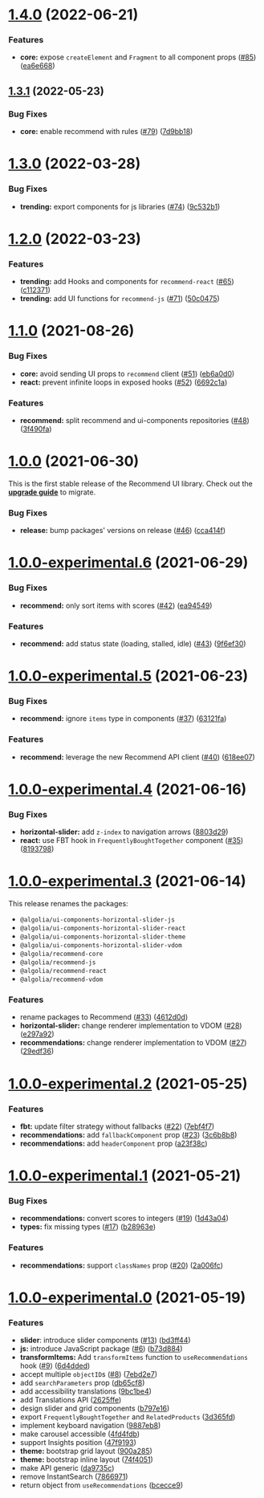 # [1.4.0](https://github.com/algolia/recommend/compare/v1.3.1...v1.4.0) (2022-06-21)

### Features

- **core:** expose `createElement` and `Fragment` to all component props ([#85](https://github.com/algolia/recommend/issues/85)) ([ea6e668](https://github.com/algolia/recommend/commit/ea6e66805604072ed4553adf0c4b817dc853e7f0))

## [1.3.1](https://github.com/algolia/recommend/compare/v1.3.0...v1.3.1) (2022-05-23)

### Bug Fixes

- **core:** enable recommend with rules ([#79](https://github.com/algolia/recommend/issues/79)) ([7d9bb18](https://github.com/algolia/recommend/commit/7d9bb18046f715e8bcf61bf84ae0dbf298ba095a))

# [1.3.0](https://github.com/algolia/recommend/compare/v1.2.0...v1.3.0) (2022-03-28)

### Bug Fixes

- **trending:** export components for js libraries ([#74](https://github.com/algolia/recommend/issues/74)) ([9c532b1](https://github.com/algolia/recommend/commit/9c532b140f9caa947cc2551f187f5160d3df8747))

# [1.2.0](https://github.com/algolia/recommend/compare/v1.1.0...v1.2.0) (2022-03-23)

### Features

- **trending:** add Hooks and components for `recommend-react` ([#65](https://github.com/algolia/recommend/issues/65)) ([c112371](https://github.com/algolia/recommend/commit/c112371abe12f6d22573322dd1c92978c9bcd62d))
- **trending:** add UI functions for `recommend-js` ([#71](https://github.com/algolia/recommend/issues/71)) ([50c0475](https://github.com/algolia/recommend/commit/50c0475e4ca18eca1d4fc900fb829f119c2c51f3))

# [1.1.0](https://github.com/algolia/recommend/compare/v1.0.0...v1.1.0) (2021-08-26)

### Bug Fixes

- **core:** avoid sending UI props to `recommend` client ([#51](https://github.com/algolia/recommend/issues/51)) ([eb6a0d0](https://github.com/algolia/recommend/commit/eb6a0d056ccfa03315b6c2029caf53dac4d2aea4))
- **react:** prevent infinite loops in exposed hooks ([#52](https://github.com/algolia/recommend/issues/52)) ([6692c1a](https://github.com/algolia/recommend/commit/6692c1ac4058ce11c8378082f4bbf26d87c95f4b))

### Features

- **recommend:** split recommend and ui-components repositories ([#48](https://github.com/algolia/recommend/issues/48)) ([3f490fa](https://github.com/algolia/recommend/commit/3f490fa951072e173b8b18c71e154adeffe82e76))

# [1.0.0](https://github.com/algolia/recommend/compare/v1.0.0-experimental.6...v1.0.0) (2021-06-30)

This is the first stable release of the Recommend UI library. Check out the [**upgrade guide**](https://algolia.com/doc/ui-libraries/recommend/introduction/upgrade-guide/#upgrading-from-beta-to-stable) to migrate.

### Bug Fixes

- **release:** bump packages' versions on release ([#46](https://github.com/algolia/recommend/issues/46)) ([cca414f](https://github.com/algolia/recommend/commit/cca414fe5841e1afc2ea16774a2952094ff6aeae))

# [1.0.0-experimental.6](https://github.com/algolia/recommend/compare/v1.0.0-experimental.5...v1.0.0-experimental.6) (2021-06-29)

### Bug Fixes

- **recommend:** only sort items with scores ([#42](https://github.com/algolia/recommend/issues/42)) ([ea94549](https://github.com/algolia/recommend/commit/ea9454920104a515069c8e49dc6c09658202e637))

### Features

- **recommend:** add status state (loading, stalled, idle) ([#43](https://github.com/algolia/recommend/issues/43)) ([9f6ef30](https://github.com/algolia/recommend/commit/9f6ef30e63bd4444116f30afa014dace6e9344b8))

# [1.0.0-experimental.5](https://github.com/algolia/recommend/compare/v1.0.0-experimental.4...v1.0.0-experimental.5) (2021-06-23)

### Bug Fixes

- **recommend:** ignore `items` type in components ([#37](https://github.com/algolia/recommend/issues/37)) ([63121fa](https://github.com/algolia/recommend/commit/63121fa432d96b548ac4ea7632d89afec7f60eea))

### Features

- **recommend:** leverage the new Recommend API client ([#40](https://github.com/algolia/recommend/issues/40)) ([618ee07](https://github.com/algolia/recommend/commit/618ee0759702d46174126832192d314db351242f))

# [1.0.0-experimental.4](https://github.com/algolia/recommend/compare/v1.0.0-experimental.3...v1.0.0-experimental.4) (2021-06-16)

### Bug Fixes

- **horizontal-slider:** add `z-index` to navigation arrows ([8803d29](https://github.com/algolia/recommend/commit/8803d294ee2e64542de17abbe5bbaafb19392368))
- **react:** use FBT hook in `FrequentlyBoughtTogether` component ([#35](https://github.com/algolia/recommend/issues/35)) ([8193798](https://github.com/algolia/recommend/commit/8193798f12ece31662f7dac6ebc85dae1ed48580))

# [1.0.0-experimental.3](https://github.com/algolia/recommend/compare/v1.0.0-experimental.2...v1.0.0-experimental.3) (2021-06-14)

This release renames the packages:

- `@algolia/ui-components-horizontal-slider-js`
- `@algolia/ui-components-horizontal-slider-react`
- `@algolia/ui-components-horizontal-slider-theme`
- `@algolia/ui-components-horizontal-slider-vdom`
- `@algolia/recommend-core`
- `@algolia/recommend-js`
- `@algolia/recommend-react`
- `@algolia/recommend-vdom`

### Features

- rename packages to Recommend ([#33](https://github.com/algolia/recommend/issues/33)) ([4612d0d](https://github.com/algolia/recommend/commit/4612d0dcdd88a11682615498784d48ba69e514c1))
- **horizontal-slider:** change renderer implementation to VDOM ([#28](https://github.com/algolia/recommend/issues/28)) ([e297a92](https://github.com/algolia/recommend/commit/e297a923eebab60e9227d54bd48a8e4472717be8))
- **recommendations:** change renderer implementation to VDOM ([#27](https://github.com/algolia/recommend/issues/27)) ([29edf36](https://github.com/algolia/recommend/commit/29edf36dd1a9f40c91a4d179916298f6c51cb88a))

# [1.0.0-experimental.2](https://github.com/algolia/recommend/compare/v1.0.0-experimental.1...v1.0.0-experimental.2) (2021-05-25)

### Features

- **fbt:** update filter strategy without fallbacks ([#22](https://github.com/algolia/recommend/issues/22)) ([7ebf4f7](https://github.com/algolia/recommend/commit/7ebf4f7d24ffdb963971a5d8591fb11ef72bd9bc))
- **recommendations:** add `fallbackComponent` prop ([#23](https://github.com/algolia/recommend/issues/23)) ([3c6b8b8](https://github.com/algolia/recommend/commit/3c6b8b84beab8cbe8f4af59071872e7a2ed6c191))
- **recommendations:** add `headerComponent` prop ([a23f38c](https://github.com/algolia/recommend/commit/a23f38c885ce02580b9166ea0ba3267ccf57907c))

# [1.0.0-experimental.1](https://github.com/algolia/recommend/compare/v1.0.0-experimental.0...v1.0.0-experimental.1) (2021-05-21)

### Bug Fixes

- **recommendations:** convert scores to integers ([#19](https://github.com/algolia/recommend/issues/19)) ([1d43a04](https://github.com/algolia/recommend/commit/1d43a04642f8481c5c9762030ec2dfa1bc9ea7b7))
- **types:** fix missing types ([#17](https://github.com/algolia/recommend/issues/17)) ([b28963e](https://github.com/algolia/recommend/commit/b28963e144ac97bdd1b3d20cbc05e67f11be8be6))

### Features

- **recommendations:** support `classNames` prop ([#20](https://github.com/algolia/recommend/issues/20)) ([2a006fc](https://github.com/algolia/recommend/commit/2a006fc24099163f9d5c83cdbd99641f66a00f5f))

# [1.0.0-experimental.0](https://github.com/algolia/recommend/compare/v1.0.0-beta.9...v1.0.0-experimental.0) (2021-05-19)

### Features

- **slider**: introduce slider components ([#13](https://github.com/algolia/recommend/issues/13)) ([bd3ff44](https://github.com/algolia/recommend/commit/bd3ff4489a9aa1bfa218e7d3234d04f7f0342592))
- **js:** introduce JavaScript package ([#6](https://github.com/algolia/recommend/issues/6)) ([b73d884](https://github.com/algolia/recommend/commit/b73d884a1e3f1bc060545d8e6cb88bfee330b7e0))
- **transformItems:** Add `transformItems` function to `useRecommendations` hook ([#9](https://github.com/algolia/recommend/issues/9)) ([6d4dded](https://github.com/algolia/recommend/commit/6d4dded6c54ff82b5e570363d031d927d6a12896))
- accept multiple `objectID`s ([#8](https://github.com/algolia/recommend/issues/8)) ([7ebd2e7](https://github.com/algolia/recommend/commit/7ebd2e7af42da7124f2f86082f3cb2bf692c97c1))
- add `searchParameters` prop ([db65cf8](https://github.com/algolia/recommend/commit/db65cf8469a01bbcc181f09f5a921aa72124231a))
- add accessibility translations ([9bc1be4](https://github.com/algolia/recommend/commit/9bc1be44f9361898ad999a92da12b321b209df4b))
- add Translations API ([2625ffe](https://github.com/algolia/recommend/commit/2625ffe2ec59fef24844bf3bcf1f1de796eaede2))
- design slider and grid components ([b797e16](https://github.com/algolia/recommend/commit/b797e16b07b16aad96957f4a2b59e2b65f79535a))
- export `FrequentlyBoughtTogether` and `RelatedProducts` ([3d365fd](https://github.com/algolia/recommend/commit/3d365fdc2009fca9b7a00a7aae75bd51efaf8e4d))
- implement keyboard navigation ([9887eb8](https://github.com/algolia/recommend/commit/9887eb8c74646eba6ade714eca7e4873a24b2f1a))
- make carousel accessible ([4fd4fdb](https://github.com/algolia/recommend/commit/4fd4fdbdffdd5c65327f492c11b77fdd78d1bac6))
- support Insights position ([47f9193](https://github.com/algolia/recommend/commit/47f9193887040dad662699a4c9fa83d07f1b2b02))
- **theme:** bootstrap grid layout ([900a285](https://github.com/algolia/recommend/commit/900a285e950606d4d607284189900c419052375a))
- **theme:** bootstrap inline layout ([74f4051](https://github.com/algolia/recommend/commit/74f40517ef3d0c8886045b20eac5c22ea1d664c3))
- make API generic ([da9735c](https://github.com/algolia/recommend/commit/da9735c0c36a85da3e89ac8a42858c5abd585d36))
- remove InstantSearch ([7866971](https://github.com/algolia/recommend/commit/7866971cf38f3933b7a8b72d08acd3ce9b19392c))
- return object from `useRecommendations` ([bcecce9](https://github.com/algolia/recommend/commit/bcecce9670e46d8a3e031fa33803313159851381))
